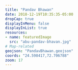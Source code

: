 ```yaml
---
title: "Pandav Bhawan"
date: 2018-12-19T10:35:35-05:00
dropCap: true
displayInMenu: false
displayInList: true
resources:
- name: featuredImage
  src: "abu-pandav-bhavan.jpg"
# Map-related
geojson: "PandavBhawan.geojson"
coords: "24.598417,72.706788"
zoom: 17
---
```

